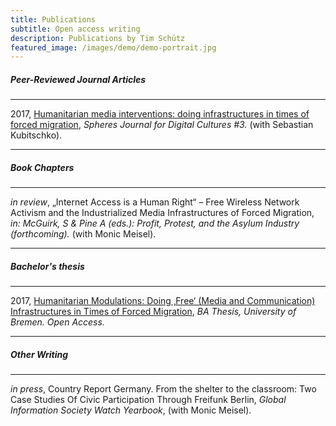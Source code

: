 ```yaml
---
title: Publications
subtitle: Open access writing
description: Publications by Tim Schütz
featured_image: /images/demo/demo-portrait.jpg
---
```


##### Peer-Reviewed Journal Articles

---

2017, [Humanitarian media interventions: doing infrastructures in times of forced migration](http://spheres-journal.org/humanitarian-media-intervention-infrastructuring-in-times-of-forced-migration/), _Spheres Journal for Digital Cultures #3._ (with Sebastian Kubitschko).

---
 
##### Book Chapters

---

_in review_, „Internet Access is a Human Right“ – Free Wireless Network Activism and the Industrialized Media Infrastructures of Forced Migration, _in: McGuirk, S & Pine A (eds.): Profit, Protest, and the Asylum Industry (forthcoming)._ (with Monic Meisel).
 
 ---

##### Bachelor's thesis

---

2017, [Humanitarian Modulations: Doing ‚Free‘ (Media and Communication) Infrastructures in Times of Forced Migration](http://nbn-resolving.de/urn:nbn:de:gbv:46-00106066-16), _BA Thesis, University of Bremen. Open Access._

 ---
 
##### Other Writing

---

_in press_, Country Report Germany. From the shelter to the classroom: Two Case Studies Of Civic Participation Through Freifunk Berlin, _Global Information Society Watch Yearbook_, (with Monic Meisel).


